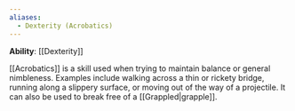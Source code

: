 ```yaml
---
aliases:
  - Dexterity (Acrobatics)
---
```

**Ability**: [[Dexterity]]

[[Acrobatics]] is a skill used when trying to maintain balance or general nimbleness. Examples include walking across a thin or rickety bridge, running along a slippery surface, or moving out of the way of a projectile. It can also be used to break free of a [[Grappled|grapple]]. 